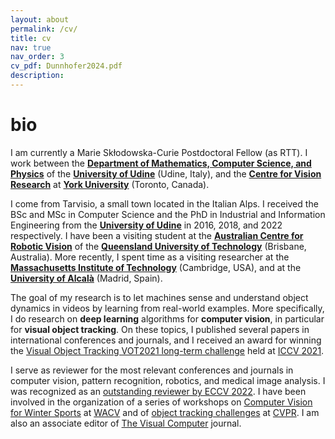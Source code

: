 ```yaml
---
layout: about
permalink: /cv/
title: cv
nav: true
nav_order: 3
cv_pdf: Dunnhofer2024.pdf
description: 
---
```


# bio

I am currently a Marie Skłodowska-Curie Postdoctoral Fellow (as RTT). I work between the <strong><a href="https://www.dmif.uniud.it/en/">Department of Mathematics, Computer Science, and Physics</a></strong> of the <strong><a href="http://www.uniud.it">University of Udine</a></strong> (Udine, Italy), and the <strong><a href="https://www.yorku.ca/cvr/">Centre for Vision Research</a></strong> at <strong><a href="https://www.yorku.ca">York University</a></strong> (Toronto, Canada). 
    <!--I work within the <strong><a href="https://machinelearning.uniud.it">Machine Learning and Perception Lab</a></strong>.</p> -->

  <p class="text-about-me">I come from Tarvisio, a small town located in the Italian Alps. I received the BSc and MSc in Computer Science and the PhD in Industrial and Information Engineering from the <strong><a href="http://www.uniud.it">University of Udine</a></strong> in 2016, 2018, and 2022 respectively. I have been a visiting student at the <strong><a href="https://www.roboticvision.org">Australian Centre for Robotic Vision</a></strong> of the <strong><a href="https://www.qut.edu.au">Queensland University of Technology</a></strong> (Brisbane, Australia). More recently, I spent time as a visiting researcher at the <strong><a href="https://www.mit.edu">Massachusetts Institute of Technology</a></strong> (Cambridge, USA), and at the <strong><a href="https://uah.es/en/">University of Alcalà</a></strong> (Madrid, Spain).</p>

  <p class="text-about-me">The goal of my research is to let machines sense and understand object dynamics in videos by learning from real-world examples.
  More specifically, I do research on <strong>deep learning</strong> algorithms for <strong>computer vision</strong>, in particular for <strong>visual object tracking</strong>. 
  <!-- I am also interested in applying such methods in <strong>medical image analysis</strong> to let computers improve people's health, and into the <strong>sport</strong> domain for video-based performance analysis. -->
    On these topics, I published several papers in international conferences and journals, and I received an award for winning the <a href="https://www.votchallenge.net/vot2021/">Visual Object Tracking VOT2021 long-term challenge</a> held at <a href="http://iccv2021.thecvf.com">ICCV 2021</a>.

  <p class="text-about-me">I serve as reviewer for the most relevant conferences and journals in computer vision<!-- (CVPR, ICCV, ECCV, WACV, TPAMI, IJCV)-->, pattern recognition<!-- (ICPR, PR)-->, robotics<!-- (ICRA, RA-L)-->, and medical image analysis<!-- (MIDL, MedIA, TMI)-->. I was recognized as an <a href="https://eccv2022.ecva.net/program/outstanding-reviewers/">outstanding reviewer by ECCV 2022</a>. I have been involved in the organization of a series of workshops on <a href="https://machinelearning.uniud.it/events/CV4WS-2023/Home.html">Computer Vision for Winter Sports</a> at <a href="https://wacv2023.thecvf.com/home">WACV</a> and of <a href="https://epic-kitchens.github.io/2023#tracking">object tracking challenges</a> at <a href="https://cvpr2023.thecvf.com">CVPR</a>. I am also an associate editor of <a href="https://www.springer.com/journal/371">The Visual Computer</a> journal.</p>